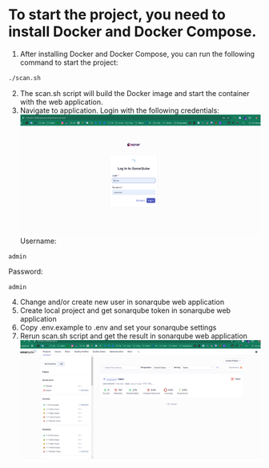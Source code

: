 # To start the project, you need to install Docker and Docker Compose.
1.  After installing Docker and Docker Compose, you can run the following command to start the project:
```bash
./scan.sh
```
2.  The scan.sh script will build the Docker image and start the container with the web application.
3.  Navigate to application. Login with the following credentials:  
![img.png](img.png)
Username:  
```
admin
```  
Password:  
```
admin
```  

4. Change and/or create new user in sonarqube web application
5. Create local project and get sonarqube token in sonarqube web application
6. Copy .env.example to .env and set your sonarqube settings
7. Rerun scan.sh script and get the result in sonarqube web application
![img_1.png](img_1.png)
